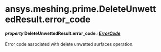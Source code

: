 <a id="ansys-meshing-prime-deleteunwettedresult-error-code"></a>

# ansys.meshing.prime.DeleteUnwettedResult.error_code

<a id="ansys.meshing.prime.DeleteUnwettedResult.error_code"></a>

#### *property* DeleteUnwettedResult.error_code *: [ErrorCode](ansys.meshing.prime.ErrorCode.md#ansys.meshing.prime.ErrorCode)*

Error code associated with delete unwetted surfaces operation.

<!-- !! processed by numpydoc !! -->
